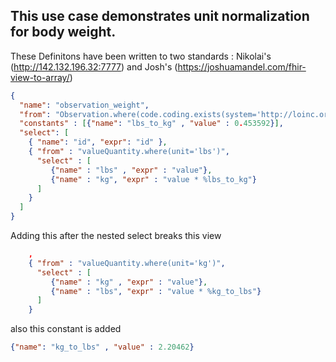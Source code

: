 ## This use case demonstrates unit normalization for body weight. 

These Definitons have been written to two standards : Nikolai's (http://142.132.196.32:7777) and Josh's (https://joshuamandel.com/fhir-view-to-array/)


```json
{
  "name": "observation_weight",
  "from": "Observation.where(code.coding.exists(system='http://loinc.org' and code = '29463-7')).first()",
  "constants" : [{"name": "lbs_to_kg" , "value" : 0.453592}],
  "select": [
    { "name": "id", "expr": "id" },
    { "from" : "valueQuantity.where(unit='lbs')",
      "select" : [
         {"name" : "lbs" , "expr" : "value"},
         {"name" : "kg", "expr" : "value * %lbs_to_kg"}
      ]
    }
  ]
}
```

Adding this after the nested select breaks this view
```json
    ,
    { "from" : "valueQuantity.where(unit='kg')",
      "select" : [
         {"name" : "kg" , "expr" : "value"},
         {"name" : "lbs", "expr" : "value * %kg_to_lbs"}
      ]
    }
```

also this constant is added 
```json
{"name": "kg_to_lbs" , "value" : 2.20462}
```